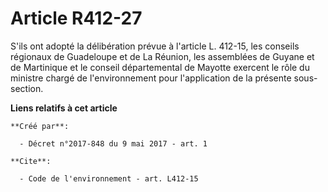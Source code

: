 # Article R412-27

S'ils ont adopté la délibération prévue à l'article L. 412-15, les conseils régionaux de Guadeloupe et de La Réunion, les
assemblées de Guyane et de Martinique et le conseil départemental de Mayotte exercent le rôle du ministre chargé de
l'environnement pour l'application de la présente sous-section.

**Liens relatifs à cet article**

	**Créé par**:

	  - Décret n°2017-848 du 9 mai 2017 - art. 1

	**Cite**:

	  - Code de l'environnement - art. L412-15

